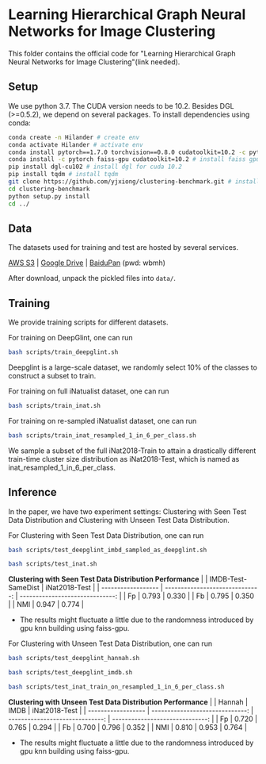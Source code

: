 Learning Hierarchical Graph Neural Networks for Image Clustering
================================================================

This folder contains the official code for "Learning Hierarchical Graph Neural Networks for Image Clustering"(link needed).

## Setup

We use python 3.7. The CUDA version needs to be 10.2. Besides DGL (>=0.5.2), we depend on several packages. To install dependencies using conda:
```bash
conda create -n Hilander # create env
conda activate Hilander # activate env
conda install pytorch==1.7.0 torchvision==0.8.0 cudatoolkit=10.2 -c pytorch # install pytorch 1.7 version
conda install -c pytorch faiss-gpu cudatoolkit=10.2 # install faiss gpu version matching cuda 10.2
pip install dgl-cu102 # install dgl for cuda 10.2
pip install tqdm # install tqdm
git clone https://github.com/yjxiong/clustering-benchmark.git # install clustering-benchmark for evaluation
cd clustering-benchmark
python setup.py install
cd ../
```

## Data

The datasets used for training and test are hosted by several services.

[AWS S3](https://dgl-data.s3.us-west-2.amazonaws.com/dataset/hilander/data.tar.gz) | [Google Drive](https://drive.google.com/file/d/1KLa3uu9ndaCc7YjnSVRLHpcJVMSz868v/view?usp=sharing) | [BaiduPan](https://pan.baidu.com/s/11iRcp84esfkkvdcw3kmPAw) (pwd: wbmh)

After download, unpack the pickled files into `data/`.

## Training

We provide training scripts for different datasets.

For training on DeepGlint, one can run

```bash
bash scripts/train_deepglint.sh
```
Deepglint is a large-scale dataset, we randomly select 10% of the classes to construct a subset to train.

For training on full iNatualist dataset, one can run

```bash
bash scripts/train_inat.sh
```

For training on re-sampled iNatualist dataset, one can run

```bash
bash scripts/train_inat_resampled_1_in_6_per_class.sh
```
We sample a subset of the full iNat2018-Train to attain a drastically different train-time cluster size distribution as iNat2018-Test, which is named as inat_resampled_1_in_6_per_class.

## Inference

In the paper, we have two experiment settings: Clustering with Seen Test Data Distribution and Clustering with Unseen Test Data Distribution.

For Clustering with Seen Test Data Distribution, one can run

```bash
bash scripts/test_deepglint_imbd_sampled_as_deepglint.sh

bash scripts/test_inat.sh
```

**Clustering with Seen Test Data Distribution Performance**
|                    |              IMDB-Test-SameDist |                   iNat2018-Test |
| ------------------ | ------------------------------: | ------------------------------: |
|                 Fp |                           0.793 |                           0.330 |
|                 Fb |                           0.795 |                           0.350 |
|                NMI |                           0.947 |                           0.774 |
* The results might fluctuate a little due to the randomness introduced by gpu knn building using faiss-gpu.


For Clustering with Unseen Test Data Distribution, one can run

```bash
bash scripts/test_deepglint_hannah.sh

bash scripts/test_deepglint_imdb.sh

bash scripts/test_inat_train_on_resampled_1_in_6_per_class.sh
```

**Clustering with Unseen Test Data Distribution Performance**
|                    |                          Hannah |                            IMDB |                   iNat2018-Test |
| ------------------ | ------------------------------: | ------------------------------: | ------------------------------: |
|                 Fp |                           0.720 |                           0.765 |                           0.294 |
|                 Fb |                           0.700 |                           0.796 |                           0.352 |
|                NMI |                           0.810 |                           0.953 |                           0.764 |
* The results might fluctuate a little due to the randomness introduced by gpu knn building using faiss-gpu.

